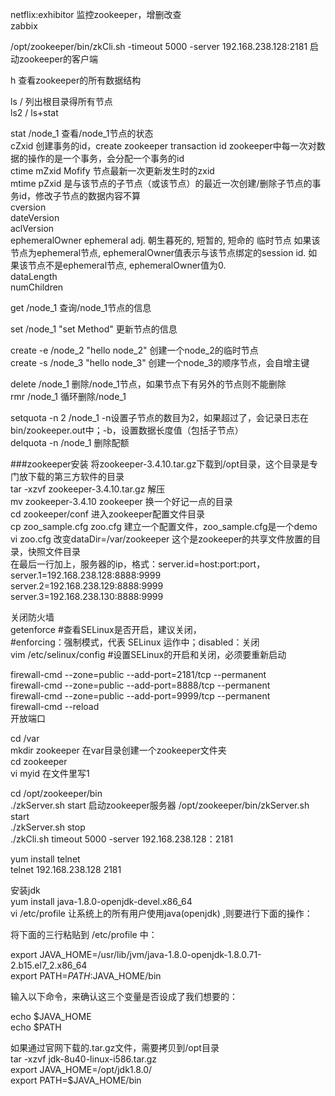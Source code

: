 netflix:exhibitor   监控zookeeper，增删改查  
zabbix

/opt/zookeeper/bin/zkCli.sh -timeout 5000 -server 192.168.238.128:2181   启动zookeeper的客户端  

h 查看zookeeper的所有数据结构  

ls /  列出根目录得所有节点  
ls2 / ls+stat  

stat /node_1  查看/node_1节点的状态  
cZxid        创建事务的id，create zookeeper transaction id zookeeper中每一次对数据的操作的是一个事务，会分配一个事务的id  
ctime
mZxid         Mofify 节点最新一次更新发生时的zxid  
mtime
pZxid          是与该节点的子节点（或该节点）的最近一次创建/删除子节点的事务id，修改子节点的数据内容不算  
cversion  
dateVersion  
aclVersion  
ephemeralOwner    ephemeral adj.  朝生暮死的, 短暂的, 短命的  临时节点 如果该节点为ephemeral节点, ephemeralOwner值表示与该节点绑定的session id. 如果该节点不是ephemeral节点, ephemeralOwner值为0.   
dataLength  
numChildren  


get /node_1    查询/node_1节点的信息  
 
set /node_1 "set Method"    更新节点的信息  

create -e /node_2 "hello node_2"     创建一个node_2的临时节点  
create -s /node_3 "hello node_3"     创建一个node_3的顺序节点，会自增主键  

delete /node_1  删除/node_1节点，如果节点下有另外的节点则不能删除  
rmr /node_1     循环删除/node_1  

setquota -n 2 /node_1   -n设置子节点的数目为2，如果超过了，会记录日志在bin/zookeeper.out中；-b，设置数据长度值（包括子节点）  
delquota -n /node_1    删除配额  

###zookeeper安装
将zookeeper-3.4.10.tar.gz下载到/opt目录，这个目录是专门放下载的第三方软件的目录  
tar -xzvf zookeeper-3.4.10.tar.gz   解压  
mv zookeeper-3.4.10 zookeeper      换一个好记一点的目录  
cd zookeeper/conf     进入zookeeper配置文件目录  
cp zoo_sample.cfg zoo.cfg     建立一个配置文件，zoo_sample.cfg是一个demo  
vi zoo.cfg       改变dataDir=/var/zookeeper    这个是zookeeper的共享文件放置的目录，快照文件目录  
在最后一行加上，服务器的ip，格式：server.id=host:port:port，  
server.1=192.168.238.128:8888:9999  
server.2=192.168.238.129:8888:9999  
server.3=192.168.238.130:8888:9999  

关闭防火墙  
getenforce  #查看SELinux是否开启，建议关闭，  
#enforcing：强制模式，代表 SELinux 运作中；disabled：关闭  
vim /etc/selinux/config   #设置SELinux的开启和关闭，必须要重新启动  

firewall-cmd --zone=public --add-port=2181/tcp --permanent  
firewall-cmd --zone=public --add-port=8888/tcp --permanent  
firewall-cmd --zone=public --add-port=9999/tcp --permanent  
firewall-cmd --reload  
开放端口  
 
cd /var  
mkdir zookeeper   在var目录创建一个zookeeper文件夹  
cd zookeeper       
vi myid          在文件里写1  

cd /opt/zookeeper/bin  
./zkServer.sh start   启动zookeeper服务器    /opt/zookeeper/bin/zkServer.sh start  
./zkServer.sh stop               
./zkCli.sh timeout 5000 -server 192.168.238.128：2181  

yum install telnet  
telnet 192.168.238.128 2181  




安装jdk  
yum install java-1.8.0-openjdk-devel.x86_64  
vi  /etc/profile   让系统上的所有用户使用java(openjdk) ,则要进行下面的操作：  


将下面的三行粘贴到 /etc/profile 中：  

export JAVA_HOME=/usr/lib/jvm/java-1.8.0-openjdk-1.8.0.71-2.b15.el7_2.x86_64  
export PATH=$PATH:$JAVA_HOME/bin  


输入以下命令，来确认这三个变量是否设成了我们想要的：  

echo $JAVA_HOME  
echo $PATH  


如果通过官网下载的.tar.gz文件，需要拷贝到/opt目录  
tar -xzvf jdk-8u40-linux-i586.tar.gz  
export JAVA_HOME=/opt/jdk1.8.0/   
export PATH=$JAVA_HOME/bin  
